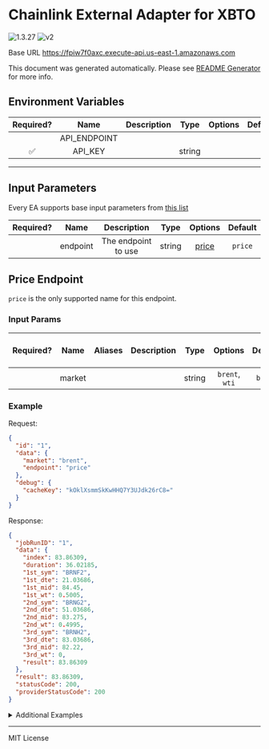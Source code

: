 # Chainlink External Adapter for XBTO

![1.3.27](https://img.shields.io/github/package-json/v/smartcontractkit/external-adapters-js?filename=packages/sources/xbto/package.json) ![v2](https://img.shields.io/badge/framework%20version-v2-blueviolet)

Base URL https://fpiw7f0axc.execute-api.us-east-1.amazonaws.com

This document was generated automatically. Please see [README Generator](../../scripts#readme-generator) for more info.

## Environment Variables

| Required? |     Name     | Description |  Type  | Options | Default |
| :-------: | :----------: | :---------: | :----: | :-----: | :-----: |
|           | API_ENDPOINT |             |        |         |         |
|    ✅     |   API_KEY    |             | string |         |         |

---

## Input Parameters

Every EA supports base input parameters from [this list](../../core/bootstrap#base-input-parameters)

| Required? |   Name   |     Description     |  Type  |         Options          | Default |
| :-------: | :------: | :-----------------: | :----: | :----------------------: | :-----: |
|           | endpoint | The endpoint to use | string | [price](#price-endpoint) | `price` |

## Price Endpoint

`price` is the only supported name for this endpoint.

### Input Params

| Required? |  Name  | Aliases | Description |  Type  |    Options     | Default | Depends On | Not Valid With |
| :-------: | :----: | :-----: | :---------: | :----: | :------------: | :-----: | :--------: | :------------: |
|           | market |         |             | string | `brent`, `wti` | `brent` |            |                |

### Example

Request:

```json
{
  "id": "1",
  "data": {
    "market": "brent",
    "endpoint": "price"
  },
  "debug": {
    "cacheKey": "kOklXsmmSkKwHHQ7Y3UJdk26rC8="
  }
}
```

Response:

```json
{
  "jobRunID": "1",
  "data": {
    "index": 83.86309,
    "duration": 36.02185,
    "1st_sym": "BRNF2",
    "1st_dte": 21.03686,
    "1st_mid": 84.45,
    "1st_wt": 0.5005,
    "2nd_sym": "BRNG2",
    "2nd_dte": 51.03686,
    "2nd_mid": 83.275,
    "2nd_wt": 0.4995,
    "3rd_sym": "BRNH2",
    "3rd_dte": 83.03686,
    "3rd_mid": 82.22,
    "3rd_wt": 0,
    "result": 83.86309
  },
  "result": 83.86309,
  "statusCode": 200,
  "providerStatusCode": 200
}
```

<details>
<summary>Additional Examples</summary>

Request:

```json
{
  "id": "1",
  "data": {
    "market": "wti",
    "endpoint": "price"
  },
  "debug": {
    "cacheKey": "ZFIDg0FVXiArti9zMRWkbguidY8="
  }
}
```

Response:

```json
{
  "jobRunID": "1",
  "data": {
    "index": 82.5261,
    "duration": 35.83218,
    "1st_sym": "CLZ1",
    "1st_dte": 10.03456,
    "1st_mid": 83.92,
    "1st_wt": 0.1678186,
    "2nd_sym": "CLF2",
    "2nd_dte": 41.03456,
    "2nd_mid": 82.245,
    "2nd_wt": 0.8321814,
    "3rd_sym": "CLG2",
    "3rd_dte": 72.03456,
    "3rd_mid": 80.74,
    "3rd_wt": 0,
    "result": 82.5261
  },
  "result": 82.5261,
  "statusCode": 200,
  "providerStatusCode": 200
}
```

</details>

---

MIT License
